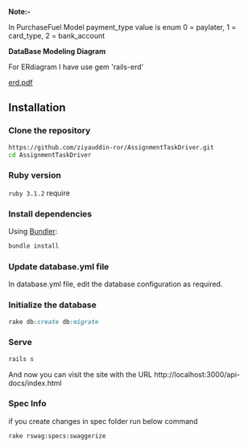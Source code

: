 **Note:-**

In PurchaseFuel Model payment_type value is enum
0 = paylater, 
1 = card_type,
2 = bank_account

**DataBase Modeling Diagram**

For ERdiagram I have use gem 'rails-erd'

[erd.pdf](https://github.com/ziyauddin-ror/AssignmentTaskDriver/files/9555262/erd.pdf)

## Installation

### Clone the repository

```bash
https://github.com/ziyauddin-ror/AssignmentTaskDriver.git
cd AssignmentTaskDriver

```

### Ruby version
`ruby 3.1.2` require

### Install dependencies

Using [Bundler](https://github.com/bundler/bundler):

```bash
bundle install
```

### Update database.yml file
In database.yml file, edit the database configuration as required.

### Initialize the database

```ruby
rake db:create db:migrate
```

### Serve

```ruby
rails s
```
And now you can visit the site with the URL http://localhost:3000/api-docs/index.html

### Spec Info
if you create changes in spec folder
run below command

```bash
rake rswag:specs:swaggerize 
```
